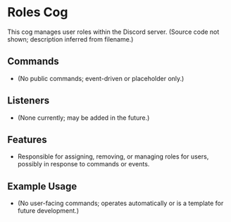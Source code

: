 # Roles Cog

This cog manages user roles within the Discord server. (Source code not shown; description inferred from filename.)

## Commands

- (No public commands; event-driven or placeholder only.)

## Listeners

- (None currently; may be added in the future.)

## Features

- Responsible for assigning, removing, or managing roles for users, possibly in response to commands or events.

## Example Usage

- (No user-facing commands; operates automatically or is a template for future development.)
